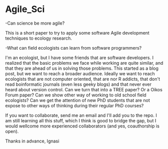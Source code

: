 Agile_Sci
=========

-Can science be more agile?

This is a short paper to try to apply some software Agile development techniques to ecology research.

-What can field ecologists can learn from software programmers?

I'm an ecologist, but I have some friends that are software developers. I realized that the basic problems we face while working are quite similar, and that they are ahead of us in solving those problems. This started as a blog post, but we want to reach a broader audience. Ideally we want to reach ecologists that are not computer oriented, that are nor R addicts, that don't read boinformatic journals (even less geeky blogs) and that never ever heard about version control. Can we turn that into a TREE paper? Or a Oikos Forum paper? Can we show other way of working to old school field ecologists? Can we get the attention of new PhD students that are not expose to other ways of thinking during their regular PhD courses?

If you want to collaborate, send me an email and I'll add you to the repo. I am still learning all this stuff, which I think is good to bridge the gap, but I would wellcome more experienced collaborators (and yes, coauthorship is open). 

Thanks in advance,
Ignasi
